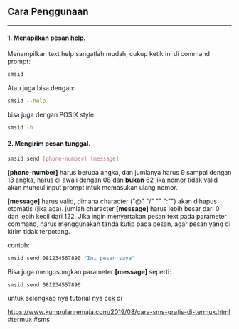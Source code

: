 

## Cara Penggunaan 
------------------

#### 1. Menapilkan pesan help.

   Menampilkan text help sangatlah mudah,
   cukup ketik ini di command prompt:
   ```bash
   smsid
   ```
   Atau juga bisa dengan:
   ```bash
   smsid --help
   ```
   bisa juga dengan POSIX style:
   ```bash
   smsid -h
   ```

#### 2. Mengirim pesan tunggal.


   ```bash
   smsid send [phone-number] [message]
   ```
   **[phone-number]** harus berupa angka,
   dan jumlanya harus 9 sampai dengan 13 angka, 
   harus di awali dengan 08 dan **bukan** 62
   jika nomor tidak valid akan muncul input prompt
   intuk memasukan ulang nomor.

   **[message]** harus valid, dimana character
   ("@"  "/" "\" ":"") akan dihapus otomatis (jika ada).
   jumlah character **[message]** harus lebih besar
   dari 0 dan lebih kecil dari 122.
   Jika ingin menyertakan pesan text pada parameter
   command, harus menggunakan tanda kutip pada pesan,
   agar pesan yang di kirim tidak terpotong.

   contoh:


   ```bash
   smsid send 081234567890 "Ini pesan saya"
   ```

   Bisa juga mengosongkan parameter **[message]**
   seperti:

   ```bash
   smsid send 081234557890
   ```

untuk selengkap nya tutorial nya cek di 

https://www.kumpulanremaja.com/2019/08/cara-sms-gratis-di-termux.html
#termux #sms
